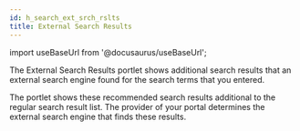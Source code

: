```yaml
---
id: h_search_ext_srch_rslts
title: External Search Results
---
```

import useBaseUrl from '@docusaurus/useBaseUrl';



The External Search Results portlet shows additional search results that an external search engine found for the search terms that you entered.

The portlet shows these recommended search results additional to the regular search result list. The provider of your portal determines the external search engine that finds these results.

